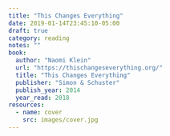 ```yaml
---
title: "This Changes Everything"
date: 2019-01-14T23:45:10-05:00
draft: true
category: reading
notes: ""
book:
  author: "Naomi Klein"
  url: "https://thischangeseverything.org/"
  title: "This Changes Everything"
  publisher: "Simon & Schuster"
  publish_year: 2014
  year_read: 2018
resources:
  - name: cover
    src: images/cover.jpg
---
```


